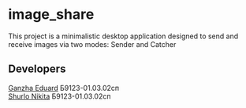 # image_share
This project is a minimalistic desktop application designed to send and receive images via two modes: Sender and Catcher




## Developers

[Ganzha Eduard](https://github.com/deep-learning-engineer) Б9123-01.03.02сп\
[Shurlo Nikita](https://github.com/Niksha36) Б9123-01.03.02сп 
